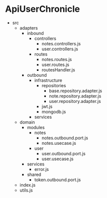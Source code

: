 # ApiUserChronicle

- src
  - adapters
    - inbound
      - controllers
        - notes.controllers.js
        - user.controllers.js
      - routes
        - notes.routes.js
        - user.routes.js
        - routesHandler.js
    - outbound
      - infrastructure
        - repositories
          - base.repository.adapter.js
          - note.repository.adapter.js
          - user.repository.adapter.js
        - jwt.js
        - mongodb.js
      - services
  - domain
    - modules
      - notes
        - notes.outbound.port.js
        - notes.usecase.js
      - user
        - user.outbound.port.js
        - user.usecase.js
    - services
      - error.js
    - shared
      - token.outbound.port.js
  - index.js
  - utils.js
